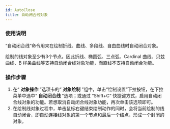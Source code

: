 ```yaml
---
id: AutoClose
title: 自动闭合线对象
---
```

### 使用说明

“自动闭合线”命令用来在绘制折线、曲线、多段线、自由曲线时自动闭合对象。

绘制的线对象至少有3个节点。因此折线、椭圆弧、三点弧、Cardinal 曲线、贝兹曲线、B 样条曲线等支持自动闭合线对象功能，而直线不支持自动闭合功能。

### 操作步骤

1. 在“ **对象操作** ”选项卡的“ **对象绘制** ”组中，单击“绘制设置”下拉按钮，在下拉菜单中选中“ **自动闭合线** ”选项；或通过 “Shift+C” 快捷键方式，启用自动闭合线对象的功能。若想取消自动闭合线对象功能，再次单击该选项即可。
2. 在绘制线对象过程中，单击鼠标右键结束绘制动作的同时，会将当前绘制的线自动闭合，即自动连接线对象的第一个节点和最后一个结点，形成一个封闭的对象。


